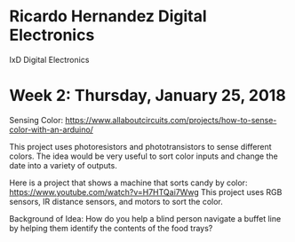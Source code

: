 # Ricardo Hernandez Digital Electronics
IxD Digital Electronics

# Week 2: Thursday, January 25, 2018

Sensing Color: https://www.allaboutcircuits.com/projects/how-to-sense-color-with-an-arduino/

This project uses photoresistors and phototransistors to sense different colors. The idea would be very useful to sort color inputs and change the date into a variety of outputs.

Here is a project that shows a machine that sorts candy by color: https://www.youtube.com/watch?v=H7HTQai7Wwg
This project uses RGB sensors, IR distance sensors, and motors to sort the color.

Background of Idea: How do you help a blind person navigate a buffet line by helping them identify the contents of the food trays? 
